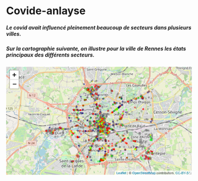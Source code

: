 # Covide-anlayse
#####  Le covid avait influencé pleinement beaucoup de secteurs dans plusieurs villes.
#####  Sur la cartographie suivante, on illustre pour la ville de Rennes les états principaux des différents secteurs.  








![Rplot.png](Rplot.png)

